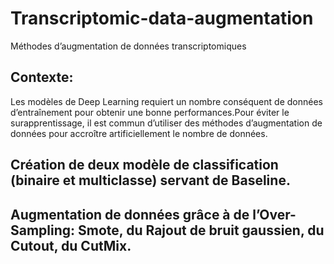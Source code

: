 # Transcriptomic-data-augmentation
Méthodes d’augmentation de données transcriptomiques
## Contexte: 
Les modèles de Deep Learning requiert un nombre conséquent
de données d’entraînement pour obtenir une bonne performances.Pour
éviter le surapprentissage, il est commun d’utiliser des méthodes d’augmentation
de données pour accroître artificiellement le nombre de données.
## Création de deux modèle de classification (binaire et multiclasse) servant de Baseline.
## Augmentation de données grâce à de l’Over-Sampling: Smote, du Rajout de bruit gaussien, du Cutout, du CutMix.
